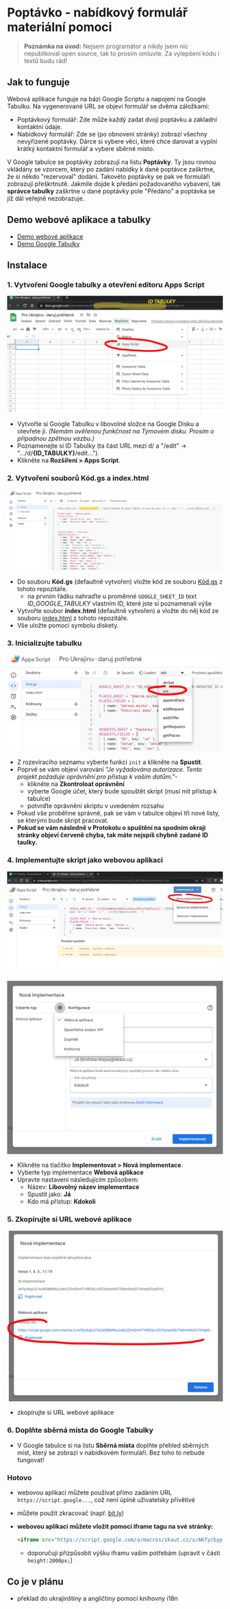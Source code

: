 # Poptávko - nabídkový formulář materiální pomoci

>**Poznámka na úvod:** Nejsem programátor a nikdy jsem nic nepublikoval open source, tak to prosím omluvte. Za vylepšení kódu i textů budu rád!

## Jak to funguje

Webová aplikace funguje na bázi Google Scriptu a napojení na Google Tabulku. Na vygenerované URL se objeví formulář se dvěma záložkami:

- Poptávkový formulář: Zde může každý zadat dvoji poptávku a základní kontaktní údaje.
- Nabídkový formulář: Zde se (po obnovení stránky) zobrazí všechny nevyřízené poptávky. Dárce si vybere věci, které chce darovat a vyplní krátký kontaktní formulář a vybere sběrné místo.

V Google tabulce se poptávky zobrazují na listu **Poptávky**. Ty jsou rovnou vkládány se vzorcem, který po zadání nabídky k dané poptávce zaškrtne, že si někdo "rezervoval" dodání. Takovéto poptávky se pak ve formuláři zobrazují přeškrtnutě. Jakmile dojde k předání požadovaného vybavení, tak **správce tabulky** zaškrtne u dané poptávky pole "Předáno" a poptávka se již dál veřejně nezobrazuje.

## Demo webové aplikace a tabulky

- [Demo webové aplikace](https://script.google.com/a/macros/skaut.cz/s/AKfycbzjLQ7AUM3BMWuJo8s2ZImEnmTV9B2kLn2lCfyzqmkErTb8m6Ny521Kmpt03oaPzrf_/exec)
- [Demo Google Tabulky](https://docs.google.com/spreadsheets/d/1I1FZ7phmNEQ6wib5467ucUwkaprIDfjirF6OQ7kiLuI/edit?usp=sharing)

## Instalace

### 1. Vytvoření Google tabulky a otevření editoru Apps Script

![Vytvoření tabulky](1.PNG)

- Vytvořte si Google Tabulku v libovolné složce na Google Disku a otevřete jí. *(Nemám ověřenou funkčnost na Týmovém disku. Prosím o případnou zpětnou vazbu.)*
- Poznamenejte si ID Tabulky (ta část URL mezi d/ a "/edit" -> ".../d/**{ID_TABULKY}**/edit...").
- Klikněte na **Rozšíření > Apps Script**.

### 2. Vytvoření souborů **Kód.gs** a **index.html**

![Vložení kódu](2.PNG)

- Do souboru **Kód.gs** (defaultně vytvořen) vložte kód ze souboru [Kód.gs](https://raw.githubusercontent.com/bbscout/daruj-potrebne/main/K%C3%B3d.gs) z tohoto repozitáře.
  - na prvním řádku nahraďte u proměnné `GOOGLE_SHEET_ID` text *ID_GOOGLE_TABULKY* vlastním ID, které jste si poznamenali výše
- Vytvořte soubor **index.html** (defaultně vytvořen) a vložte do něj kód ze souboru [index.html](https://raw.githubusercontent.com/bbscout/daruj-potrebne/main/index.html) z tohoto repozitáře.
- Vše uložte pomocí symbolu diskety.

### 3. Inicializujte tabulku

![Inicializace tabulky](3.PNG)

- Z rozevíracího seznamu vyberte funkci `init` a klikněte na **Spustit**.
- Poprvé se vám objeví varování *"Je vyžadována autorizace. Tento projekt požaduje oprávnění pro přístup k vašim datům."*-
  - klikněte na **Zkontroloat oprávnění**
  - vyberte Google účet, který bude spouštět skript (musí mít přístup k tabulce)
  - potvrďte oprávnění skriptu v uvedeném rozsahu
- Pokud vše proběhne správně, pak se vám v tabulce objeví tři nové listy, se kterými bude skript pracovat.
- **Pokud se vám následně v Protokolu o spuštění na spodním okraji stránky objeví červeně chyba, tak máte nejspíš chybně zadané ID taulky.**

### 4. Implementujte skript jako webovou aplikaci

![Inicializace tabulky](4.PNG)

![Inicializace tabulky](5.PNG)

- Klikněte na tlačítko **Implementovat > Nová implementace**.
- Vyberte typ implementace **Webová aplikace**
- Upravte nastavení následujícím způsobem:
  - Název: **Libovolný název implementace**
  - Spustit jako: **Já**
  - Kdo má přístup: **Kdokoli**

### 5. Zkopírujte si URL webové aplikace

![Inicializace tabulky](6.PNG)

- zkopírujte si URL webové aplikace

### 6. Doplňte sběrná místa do Google Tabulky

- V Google tabulce si na listu **Sběrná místa** doplňte přehled sběrných míst, který se zobrazí v nabídkovém formuláři. Bez toho to nebude fungovat!

### Hotovo

- webovou aplikaci můžete používat přímo zadáním URL `https://script.google...`, což není úplně uživatelsky přívětivé
- můžete použít zkracovač (např. [bit.ly](https://bit.ly))
- **webovou aplikaci můžete vložit pomocí iframe tagu na své stránky:**

    ```html
    <iframe src="https://script.google.com/a/macros/skaut.cz/s/AKfycbypHNCg1pQYvLQX3qSm9xZHA0WgX485TqQO5WLfClfN0Bhnzr_Rme6WATyTojFuEE-TyQ/exec" style="width:100%; height:2000px;">Načítám iframe</iframe>
    ```

  - doporučuji přizpůsobit výšku iframu vašim potřebám (upravit v části `height:2000px;`)

## Co je v plánu

- překlad do ukrajinštiny a angličtiny pomocí knihovny i18n
